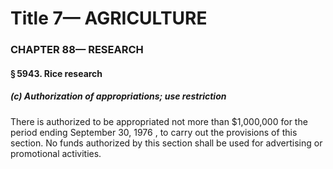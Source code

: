 
# Title 7— AGRICULTURE
### CHAPTER 88— RESEARCH
#### § 5943. Rice research
##### (c) Authorization of appropriations; use restriction

There is authorized to be appropriated not more than $1,000,000 for the period ending September 30, 1976 , to carry out the provisions of this section. No funds authorized by this section shall be used for advertising or promotional activities.
